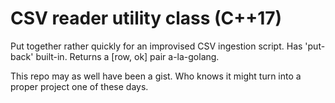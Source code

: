 # CSV reader utility class (C++17)
Put together rather quickly for an improvised CSV ingestion script.
Has 'put-back' built-in. Returns a [row, ok] pair a-la-golang.

This repo may as well have been a gist.
Who knows it might turn into a proper project one of these days.
